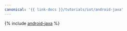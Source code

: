 ```yaml
---
canonical: '{{ link-docs }}/tutorials/iot/android-java'
---
```


{% include [android-java](../../_tutorials/applied/android-java.md) %}
